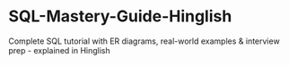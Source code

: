 # SQL-Mastery-Guide-Hinglish
Complete SQL tutorial with ER diagrams, real-world examples &amp; interview prep - explained in Hinglish

